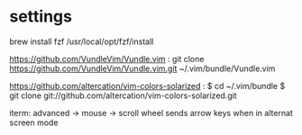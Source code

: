 # settings

brew install fzf
/usr/local/opt/fzf/install

https://github.com/VundleVim/Vundle.vim :
git clone https://github.com/VundleVim/Vundle.vim.git ~/.vim/bundle/Vundle.vim

https://github.com/altercation/vim-colors-solarized :
 $ cd ~/.vim/bundle
 $ git clone git://github.com/altercation/vim-colors-solarized.git



iterm: advanced -> mouse -> scroll wheel sends arrow keys when in alternat screen mode
